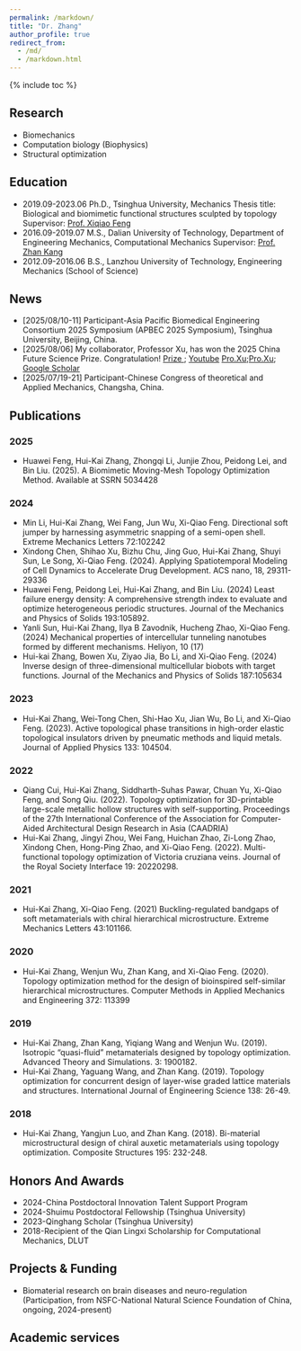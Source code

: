 ```yaml
---
permalink: /markdown/
title: "Dr. Zhang"
author_profile: true
redirect_from: 
  - /md/
  - /markdown.html
---
```


{% include toc %}

## Research

* Biomechanics
* Computation biology (Biophysics)
* Structural optimization 

## Education
* 2019.09-2023.06 Ph.D., Tsinghua University, Mechanics
Thesis title: Biological and biomimetic functional structures sculpted by topology 
Supervisor: [Prof. Xiqiao Feng](https://www.hy.tsinghua.edu.cn/info/1153/1806.htm)
* 2016.09-2019.07
M.S., Dalian University of Technology, Department of Engineering Mechanics, Computational Mechanics
Supervisor: [Prof. Zhan Kang](https://faculty.dlut.edu.cn/zhankang/zh_CN/index.htm)
* 2012.09-2016.06 
B.S., Lanzhou University of Technology, Engineering Mechanics (School of Science)

## News
* [2025/08/10-11] Participant-Asia Pacific Biomedical Engineering Consortium 2025 Symposium (APBEC 2025 Symposium), Tsinghua University, Beijing, China.
* [2025/08/06] My collaborator, Professor Xu, has won the 2025 China Future Science Prize. Congratulation! [Prize ](https://www.futureprize.org/en/laureates/detail/96.html); [Youtube](https://www.youtube.com/watch?v=gPRyDqEG730) [Pro.Xu](http://www.ivpp.cas.cn/sourcedb/zw/rck/yszj/202311/t20231123_6925847.html);[Pro.Xu](http://www.ynusky.ynu.edu.cn/info/1158/2704.htm); [Google Scholar](https://scholar.google.com/citations?hl=en&user=aLblwX0AAAAJ&view_op=list_works&sortby=pubdate)
* [2025/07/19-21] Participant-Chinese Congress of theoretical and Applied Mechanics, Changsha, China.


## Publications
### 2025
* Huawei Feng, Hui-Kai Zhang, Zhongqi Li, Junjie Zhou, Peidong Lei, and Bin Liu. (2025). A Biomimetic Moving-Mesh Topology Optimization Method. Available at SSRN 5034428
### 2024
* Min Li, Hui-Kai Zhang, Wei Fang, Jun Wu, Xi-Qiao Feng. Directional soft jumper by harnessing asymmetric snapping of a semi-open shell. Extreme Mechanics Letters 72:102242 
* Xindong Chen, Shihao Xu, Bizhu Chu, Jing Guo, Hui-Kai Zhang, Shuyi Sun, Le Song, Xi-Qiao Feng. (2024). Applying Spatiotemporal Modeling of Cell Dynamics to Accelerate Drug Development. ACS nano, 18, 29311-29336 
* Huawei Feng, Peidong Lei, Hui-Kai Zhang, and Bin Liu. (2024) Least failure energy density: A comprehensive strength index to evaluate and optimize heterogeneous periodic structures. Journal of the Mechanics and Physics of Solids 193:105892. 
* Yanli Sun, Hui-Kai Zhang, Ilya B Zavodnik, Hucheng Zhao, Xi-Qiao Feng. (2024) Mechanical properties of intercellular tunneling nanotubes formed by different mechanisms. Heliyon, 10 (17) 
* Hui-kai Zhang, Bowen Xu, Ziyao Jia, Bo Li, and Xi-Qiao Feng. (2024) Inverse design of three-dimensional multicellular biobots with target functions. Journal of the Mechanics and Physics of Solids 187:105634 
### 2023
* Hui-Kai Zhang, Wei-Tong Chen, Shi-Hao Xu, Jian Wu, Bo Li, and Xi-Qiao Feng. (2023). Active topological phase transitions in high-order elastic topological insulators driven by pneumatic methods and liquid metals. Journal of Applied Physics 133: 104504. 
### 2022
* Qiang Cui, Hui-Kai Zhang, Siddharth-Suhas Pawar, Chuan Yu, Xi-Qiao Feng, and Song Qiu. (2022). Topology optimization for 3D-printable large-scale metallic hollow structures with self-supporting. Proceedings of the 27th International Conference of the Association for Computer-Aided Architectural Design Research in Asia (CAADRIA) 
* Hui-Kai Zhang, Jingyi Zhou, Wei Fang, Huichan Zhao, Zi-Long Zhao, Xindong Chen, Hong-Ping Zhao, and Xi-Qiao Feng. (2022). Multi-functional topology optimization of Victoria cruziana veins. Journal of the Royal Society Interface 19: 20220298. 
### 2021
* Hui-Kai Zhang, Xi-Qiao Feng. (2021) Buckling-regulated bandgaps of soft metamaterials with chiral hierarchical microstructure. Extreme Mechanics Letters 43:101166. 
### 2020
* Hui-Kai Zhang, Wenjun Wu, Zhan Kang, and Xi-Qiao Feng. (2020). Topology optimization method for the design of bioinspired self-similar hierarchical microstructures. Computer Methods in Applied Mechanics and Engineering 372: 113399 
### 2019
* Hui-Kai Zhang, Zhan Kang, Yiqiang Wang and Wenjun Wu. (2019). Isotropic “quasi-fluid” metamaterials designed by topology optimization. Advanced Theory and Simulations. 3: 1900182. 
* Hui-Kai Zhang, Yaguang Wang, and Zhan Kang. (2019). Topology optimization for concurrent design of layer-wise graded lattice materials and structures. International Journal of Engineering Science 138: 26-49. 
### 2018
* Hui-Kai Zhang, Yangjun Luo, and Zhan Kang. (2018). Bi-material microstructural design of chiral auxetic metamaterials using topology optimization. Composite Structures 195: 232-248. 


## Honors And Awards
* 2024-China Postdoctoral Innovation Talent Support Program
* 2024-Shuimu Postdoctoral Fellowship (Tsinghua University)
* 2023-Qinghang Scholar  (Tsinghua University)
* 2018-Recipient of the Qian Lingxi Scholarship for Computational Mechanics, DLUT
  
## Projects & Funding
* Biomaterial research on brain diseases and neuro-regulation (Participation, from NSFC-National Natural Science Foundation of China, ongoing, 2024-present)


## Academic services

